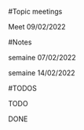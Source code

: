 #Topic meetings 

  Meet 09/02/2022
  
#Notes 

  semaine 07/02/2022
  
  semaine 14/02/2022
  
#TODOS 

  TODO
  
  DONE
